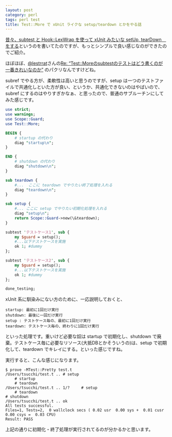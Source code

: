 ```yaml
---
layout: post
category: perl
tags: perl test
title: Test::More で xUnit ライクな setup/teardown とかをやる話
---
```

[昔々、subtest と Hook::LexWrap を使って xUnit みたいな setUp, tearDown　をする](http://d.hatena.ne.jp/tsucchi1022/20110703/1309650762)というのを書いてたのですが、もっとシンプルで良い感じなのができたのでご紹介。

ほぼほぼ、[@lestrrat](https://twitter.com/lestrrat)さんの[Re: “Test::Moreのsubtestのテストはどう書くのが一番きれいなのか”](http://lestrrat.ldblog.jp/archives/26535307.html) のパクリなんですけどね。

subref でやる方が、柔軟性は高いと思うのですが、setup は一つのテストファイルで共通化しといた方が良い、というか、共通化できないのはやばいので、subref にするのはやりすぎかなぁ、と思ったので、普通のサブルーチンにしてみた感じです。

```perl
use strict;
use warnings;
use Scope::Guard;
use Test::More;

BEGIN {
    # startup の代わり
    diag "startup\n";
}

END {
    # shutdown の代わり
    diag "shutdown\n";
}

sub teardown {
    #...  ここに teardown でやりたい終了処理を入れる
    diag "teardown\n";
}

sub setup {
    #... ここに setup でやりたい初期化処理を入れる
    diag "setup\n";
    return Scope::Guard->new(\&teardown);
}

subtest 'テストケース1', sub {
    my $guard = setup();
    #...以下テストケースを実施
    ok 1; #dummy
};

subtest 'テストケース2', sub {
    my $guard = setup();
    #...以下テストケースを実施
    ok 1; #dummy
};

done_testing;
```

xUnit 系に馴染みにない方のために、一応説明しておくと、

```
startup: 最初に1回だけ実行
shutdown: 最後に一回だけ実行
setup : テストケース毎の、最初に1回だけ実行
teardown: テストケース毎の、終わりに1回だけ実行
```

といった処理です。重いけど必要な奴は startup で初期化し、shutdown で廃棄。テストケース毎に必要なリソース(大抵DBとかそういうの)は、setup で初期化して、teardown でキレイにする。といった感じですね。

実行すると、こんな感じになります。

```
$ prove -MTest::Pretty test.t
/Users/tsucchi/test.t .. # setup
    # startup
    # teardown
/Users/tsucchi/test.t .. 1/?     # setup
    # teardown
# shutdown
/Users/tsucchi/test.t .. ok   
All tests successful.
Files=1, Tests=2,  0 wallclock secs ( 0.02 usr  0.00 sys +  0.01 cusr  0.00 csys =  0.03 CPU)
Result: PASS
```

上記の通りに初期化・終了処理が実行されてるのが分かるかと思います。



